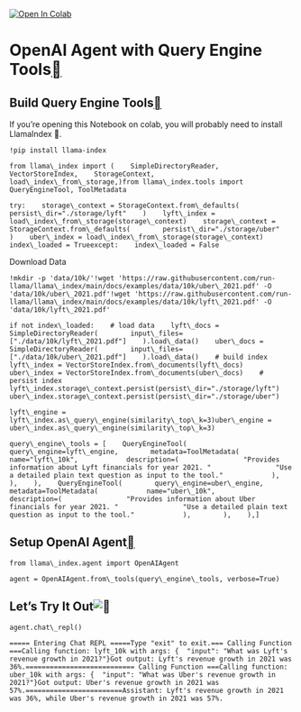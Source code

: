 [![Open In Colab](https://colab.research.google.com/assets/colab-badge.svg)](https://colab.research.google.com/github/run-llama/llama_index/blob/main/docs/examples/agent/openai_agent_with_query_engine.ipynb)

OpenAI Agent with Query Engine Tools[](#openai-agent-with-query-engine-tools "Permalink to this heading")
==========================================================================================================

Build Query Engine Tools[](#build-query-engine-tools "Permalink to this heading")
----------------------------------------------------------------------------------

If you’re opening this Notebook on colab, you will probably need to install LlamaIndex 🦙.


```
!pip install llama-index
```

```
from llama\_index import (    SimpleDirectoryReader,    VectorStoreIndex,    StorageContext,    load\_index\_from\_storage,)from llama\_index.tools import QueryEngineTool, ToolMetadata
```

```
try:    storage\_context = StorageContext.from\_defaults(        persist\_dir="./storage/lyft"    )    lyft\_index = load\_index\_from\_storage(storage\_context)    storage\_context = StorageContext.from\_defaults(        persist\_dir="./storage/uber"    )    uber\_index = load\_index\_from\_storage(storage\_context)    index\_loaded = Trueexcept:    index\_loaded = False
```
Download Data


```
!mkdir -p 'data/10k/'!wget 'https://raw.githubusercontent.com/run-llama/llama\_index/main/docs/examples/data/10k/uber\_2021.pdf' -O 'data/10k/uber\_2021.pdf'!wget 'https://raw.githubusercontent.com/run-llama/llama\_index/main/docs/examples/data/10k/lyft\_2021.pdf' -O 'data/10k/lyft\_2021.pdf'
```

```
if not index\_loaded:    # load data    lyft\_docs = SimpleDirectoryReader(        input\_files=["./data/10k/lyft\_2021.pdf"]    ).load\_data()    uber\_docs = SimpleDirectoryReader(        input\_files=["./data/10k/uber\_2021.pdf"]    ).load\_data()    # build index    lyft\_index = VectorStoreIndex.from\_documents(lyft\_docs)    uber\_index = VectorStoreIndex.from\_documents(uber\_docs)    # persist index    lyft\_index.storage\_context.persist(persist\_dir="./storage/lyft")    uber\_index.storage\_context.persist(persist\_dir="./storage/uber")
```

```
lyft\_engine = lyft\_index.as\_query\_engine(similarity\_top\_k=3)uber\_engine = uber\_index.as\_query\_engine(similarity\_top\_k=3)
```

```
query\_engine\_tools = [    QueryEngineTool(        query\_engine=lyft\_engine,        metadata=ToolMetadata(            name="lyft\_10k",            description=(                "Provides information about Lyft financials for year 2021. "                "Use a detailed plain text question as input to the tool."            ),        ),    ),    QueryEngineTool(        query\_engine=uber\_engine,        metadata=ToolMetadata(            name="uber\_10k",            description=(                "Provides information about Uber financials for year 2021. "                "Use a detailed plain text question as input to the tool."            ),        ),    ),]
```
Setup OpenAI Agent[](#setup-openai-agent "Permalink to this heading")
----------------------------------------------------------------------


```
from llama\_index.agent import OpenAIAgent
```

```
agent = OpenAIAgent.from\_tools(query\_engine\_tools, verbose=True)
```
Let’s Try It Out![](#let-s-try-it-out "Permalink to this heading")
-------------------------------------------------------------------


```
agent.chat\_repl()
```

```
===== Entering Chat REPL =====Type "exit" to exit.=== Calling Function ===Calling function: lyft_10k with args: {  "input": "What was Lyft's revenue growth in 2021?"}Got output: Lyft's revenue growth in 2021 was 36%.=========================== Calling Function ===Calling function: uber_10k with args: {  "input": "What was Uber's revenue growth in 2021?"}Got output: Uber's revenue growth in 2021 was 57%.========================Assistant: Lyft's revenue growth in 2021 was 36%, while Uber's revenue growth in 2021 was 57%.
```
